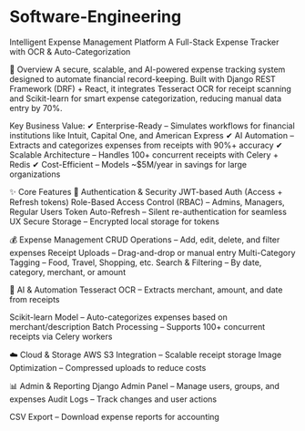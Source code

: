 # Software-Engineering

Intelligent Expense Management Platform
A Full-Stack Expense Tracker with OCR & Auto-Categorization


📌 Overview
A secure, scalable, and AI-powered expense tracking system designed to automate financial record-keeping. Built with Django REST Framework (DRF) + React, it integrates Tesseract OCR for receipt scanning and Scikit-learn for smart expense categorization, reducing manual data entry by 70%.

Key Business Value:
✔ Enterprise-Ready – Simulates workflows for financial institutions like Intuit, Capital One, and American Express
✔ AI Automation – Extracts and categorizes expenses from receipts with 90%+ accuracy
✔ Scalable Architecture – Handles 100+ concurrent receipts with Celery + Redis
✔ Cost-Efficient – Models ~$5M/year in savings for large organizations

✨ Core Features
🔐 Authentication & Security
JWT-based Auth (Access + Refresh tokens)
Role-Based Access Control (RBAC) – Admins, Managers, Regular Users
Token Auto-Refresh – Silent re-authentication for seamless UX
Secure Storage – Encrypted local storage for tokens

💰 Expense Management
CRUD Operations – Add, edit, delete, and filter expenses
Receipt Uploads – Drag-and-drop or manual entry
Multi-Category Tagging – Food, Travel, Shopping, etc.
Search & Filtering – By date, category, merchant, or amount

🤖 AI & Automation
Tesseract OCR – Extracts merchant, amount, and date from receipts

Scikit-learn Model – Auto-categorizes expenses based on merchant/description
Batch Processing – Supports 100+ concurrent receipts via Celery workers

☁️ Cloud & Storage
AWS S3 Integration – Scalable receipt storage
Image Optimization – Compressed uploads to reduce costs

📊 Admin & Reporting
Django Admin Panel – Manage users, groups, and expenses
Audit Logs – Track changes and user actions

CSV Export – Download expense reports for accounting
